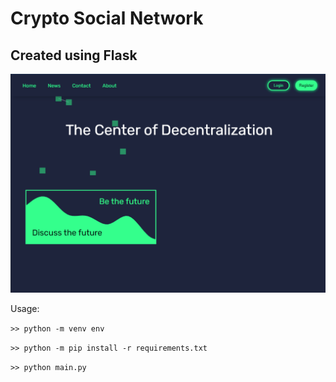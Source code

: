 # Crypto Social Network
## Created using Flask

![Screenshot](/screenshots/Screenshot2.png)

Usage:

```>> python -m venv env```

```>> python -m pip install -r requirements.txt```

```>> python main.py```
